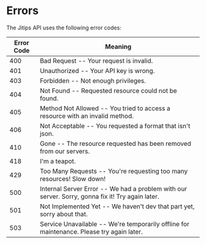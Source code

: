 # Errors

The Jitips API uses the following error codes:


Error Code | Meaning
---------- | -------
400 | Bad Request -- Your request is invalid.
401 | Unauthorized -- Your API key is wrong.
403 | Forbidden -- Not enough privileges.
404 | Not Found -- Requested resource could not be found.
405 | Method Not Allowed -- You tried to access a resource with an invalid method.
406 | Not Acceptable -- You requested a format that isn't json.
410 | Gone -- The resource requested has been removed from our servers.
418 | I'm a teapot.
429 | Too Many Requests -- You're requesting too many resources! Slow down!
500 | Internal Server Error -- We had a problem with our server. Sorry, gonna fix it! Try again later.
501 | Not Implemented Yet -- We haven't dev that part yet, sorry about that.
503 | Service Unavailable -- We're temporarily offline for maintenance. Please try again later.
